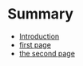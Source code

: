 # Summary

* [Introduction](README.md)
* [first page](first-page.md)
* [the second page](the-second-page.md)

